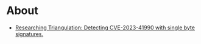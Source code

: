 # About
- [Researching Triangulation: Detecting CVE-2023-41990 with single byte signatures.](https://www.msuiche.com/posts/researching-triangulation-detecting-cve-2023-41990-with-single-byte-signatures./)